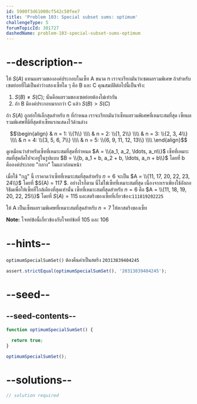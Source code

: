 ```yaml
---
id: 5900f3d61000cf542c50fee7
title: 'Problem 103: Special subset sums: optimum'
challengeType: 5
forumTopicId: 301727
dashedName: problem-103-special-subset-sums-optimum
---
```


# --description--

ให้ $S(A)$ แทนผลรวมขององค์ประกอบในเซ็ท A ขนาด n เราจะเรียกมันว่าเซตผลรวมพิเศษ ถ้าสำหรับเซตย่อยที่ไม่เป็นค่าว่างสองเซ็ทใด ๆ คือ B และ C คุณสมบัติต่อไปนี้เป็นจริง:

1. $S(B) ≠ S(C)$; นั่นคือผลรวมของเซตย่อยต้องไม่เท่ากัน
2. ถ้า B มีองค์ประกอบมากกว่า C แล้ว $S(B) > S(C)$

ถ้า $S(A)$ ถูกย่อให้เล็กสุดสำหรับ n ที่กำหนด เราจะเรียกมันว่าเซ็ทผลรวมพิเศษที่เหมาะสมที่สุด เซ็ทผลรวมพิเศษที่ดีที่สุดห้าเซ็ทแรกแสดงไว้ด้านล่าง

$$\begin{align}
  & n = 1: \\{1\\} \\\\
  & n = 2: \\{1, 2\\} \\\\
  & n = 3: \\{2, 3, 4\\} \\\\
  & n = 4: \\{3, 5, 6, 7\\} \\\\
  & n = 5: \\{6, 9, 11, 12, 13\\} \\\\
\end{align}$$

ดูเหมือนว่าสำหรับเซ็ทที่เหมาะสมที่สุดที่กำหนด $A = \\{a_1, a_2, \ldots, a_n\\}$ เซ็ทที่เหมาะสมที่สุดถัดไปจะอยู่ในรูปแบบ $B = \\{b, a_1 + b, a_2 + b, \ldots, a_n + b\\}$ โดยที่ b คือองค์ประกอบ "กลาง" ในแถวก่อนหน้า

เมื่อใช้ "กฎ" นี้ เราคาดว่าเซ็ทที่เหมาะสมที่สุดสำหรับ $n = 6$ จะเป็น $A = \\{11, 17, 20, 22, 23, 24\\}$ โดยที่ $S(A) = 117 $. อย่างไรก็ตาม นี่ไม่ใช่เซ็ทที่เหมาะสมที่สุด เนื่องจากเราเพียงใช้อัลกอริธึมเพื่อให้เซ็ทที่ใกล้เคียงที่สุดเท่านั้น เซ็ทที่เหมาะสมที่สุดสำหรับ $n = 6$ คือ $A = \\{11, 18, 19, 20, 22, 25\\}$ โดยที่ $S(A) = 115$ และสตริงของเซ็ทที่เกี่ยวข้อง:`111819202225`

ให้ A เป็นเซ็ทผลรวมพิเศษที่เหมาะสมที่สุดสำหรับ $n = 7$ ให้หาสตริงของเซ็ท

**Note:** โจทย์ข้อนี้เกี่ยวข้องกับโจทย์ข้อที่ 105 และ 106

# --hints--

`optimumSpecialSumSet()` ต้องคืนค่าเป็นสตริง `20313839404245`

```js
assert.strictEqual(optimumSpecialSumSet(), '20313839404245');
```

# --seed--

## --seed-contents--

```js
function optimumSpecialSumSet() {

  return true;
}

optimumSpecialSumSet();
```

# --solutions--

```js
// solution required
```

